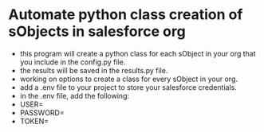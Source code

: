# Automate python class creation of sObjects in salesforce org

- this program will create a python class for each sObject in your org that you include in the config.py file.
- the results will be saved in the results.py file.
- working on options to create a class for every sObject in your org.
- add a .env file to your project to store your salesforce credentials.
- in the .env file, add the following:
- USER=
- PASSWORD=
- TOKEN=